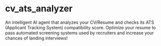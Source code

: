 # cv_ats_analyzer
An intelligent AI agent that analyzes your CV/Resume and checks its ATS (Applicant Tracking System) compatibility score. Optimize your resume to pass automated screening systems used by recruiters and increase your chances of landing interviews!

